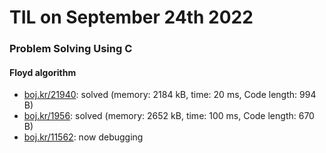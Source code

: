 # **TIL on September 24th 2022**
### Problem Solving Using C
#### Floyd algorithm
- [boj.kr/21940](../../../Problem%20Solving/boj/Floyd%20algorithm/21940-09-24-2022.cpp): solved (memory: 2184 kB, time: 20 ms, Code length: 994 B)
- [boj.kr/1956](../../../Problem%20Solving/boj/Floyd%20algorithm/1956-09-24-2022.cpp): solved (memory: 2652 kB, time: 100 ms, Code length: 670 B)
- [boj.kr/11562](../../../Problem%20Solving/boj/Floyd%20algorithm/11562-09-24-2022.cpp): now debugging